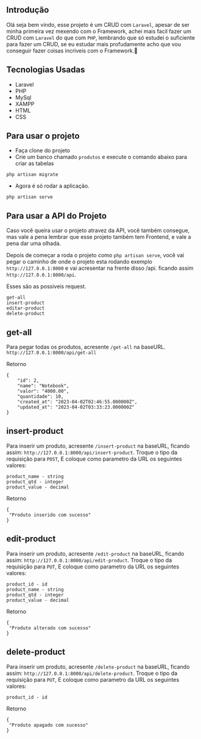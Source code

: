 ## Introdução 
Olá seja bem vindo, esse projeto é um CRUD com ``Laravel``, apesar de ser minha primeira vez mexendo com o Framework, achei mais facil fazer um CRUD com ``Laravel`` do que com ``PHP``, lembrando que só estudei o suficiente para fazer um CRUD, se eu estudar mais profudamente acho que vou conseguir fazer coisas incriveis com o Framework.🧐

## Tecnologias Usadas 
- Laravel
- PHP 
- MySql
- XAMPP
- HTML
- CSS
  
 ## Para usar o projeto 
- Faça clone do projeto
- Crie um banco chamado ``produtos`` e execute o comando abaixo para criar as tabelas
```
php artisan migrate
```
 - Agora é só rodar a aplicação. 
 ```
php artisan serve  
 ```

 ## Para usar a API do Projeto
 Caso você queira usar o projeto atravez da API, você também consegue, mas vale a pena lembrar que esse projeto também tem Frontend, e vale a pena dar uma olhada.

 Depois de começar a roda o projeto como ``php artisan serve``, você vai pegar o caminho de onde o projeto esta rodando exemplo ``http://127.0.0.1:8000`` e vai acresentar na frente disso /api. ficando assim ``http://127.0.0.1:8000/api``.

Esses são as possiveis request.
 ```
get-all
insert-product
editar-product
delete-product
 ```

## get-all
 Para pegar todas os produtos, acresente ``/get-all`` na baseURL.
``http://127.0.0.1:8000/api/get-all``


Retorno 
```
{
    "id": 2,
    "name": "Notebook",
    "valor": "4000.00",
    "quantidade": 10,
    "created_at": "2023-04-02T02:46:55.000000Z",
    "updated_at": "2023-04-02T03:33:23.000000Z"
}
```
## insert-product
Para inserir um produto, acresente ``/insert-product`` na baseURL, ficando assim: ``http://127.0.0.1:8000/api/insert-product``. Troque o tipo da requisição para ``POST``, E coloque como parametro da URL os seguintes valores:

```
product_name - string
product_qtd - integer
product_value - decimal
```

Retorno 
```
{
 "Produto inserido com sucesso"
}
```

## edit-product
Para inserir um produto, acresente ``/edit-product`` na baseURL, ficando assim: ``http://127.0.0.1:8000/api/edit-product``. Troque o tipo da requisição para ``PUT``, E coloque como parametro da URL os seguintes valores:

```
product_id - id
product_name - string
product_qtd - integer
product_value - decimal
```

Retorno 
```
{
 "Produto alterado com sucesso"
}
```

## delete-product
Para inserir um produto, acresente ``/delete-product`` na baseURL, ficando assim: ``http://127.0.0.1:8000/api/delete-product``. Troque o tipo da requisição para ``PUT``, E coloque como parametro da URL os seguintes valores:

```
product_id - id
```

Retorno 
```
{
 "Produto apagado com sucesso"
}
```
